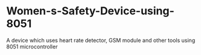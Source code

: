 # Women-s-Safety-Device-using-8051
A device which uses heart rate detector, GSM module and other tools using 8051 microcontroller
